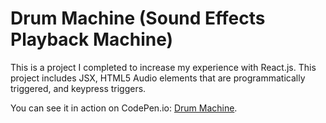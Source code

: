 # Drum Machine (Sound Effects Playback Machine)

This is a project I completed to increase my experience with React.js. 
This project includes JSX, HTML5 Audio elements that are programmatically triggered, and keypress triggers.

You can see it in action on CodePen.io: [Drum Machine](https://codepen.io/jdsandifer/full/JBOJNo/).
